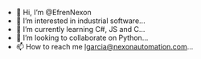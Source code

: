 - 👋 Hi, I’m @EfrenNexon
- 👀 I’m interested in industrial software...
- 🌱 I’m currently learning C#, JS and C...
- 💞️ I’m looking to collaborate on Python...
- 📫 How to reach me lgarcia@nexonautomation.com...

<!---
EfrenNexon/EfrenNexon is a ✨ special ✨ repository because its `README.md` (this file) appears on your GitHub profile.
You can click the Preview link to take a look at your changes.
--->
